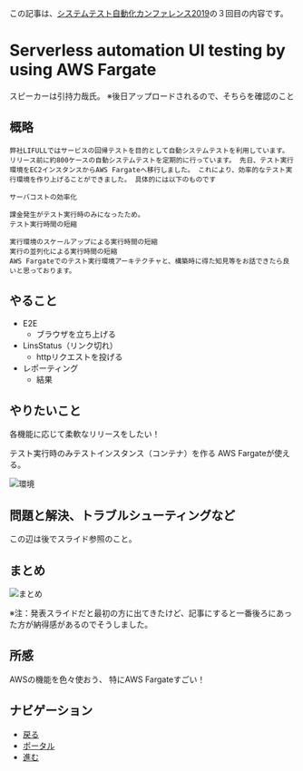 この記事は、[システムテスト自動化カンファレンス2019](./star)の３回目の内容です。

# 	Serverless automation UI testing by using AWS Fargate
スピーカーは引持力哉氏。
※後日アップロードされるので、そちらを確認のこと

## 概略
```
弊社LIFULLではサービスの回帰テストを目的として自動システムテストを利用しています。 リリース前に約800ケースの自動システムテストを定期的に行っています。 先日、テスト実行環境をEC2インスタンスからAWS Fargateへ移行しました。 これにより、効率的なテスト実行環境を作り上げることができました。 具体的には以下のものです

サーバコストの効率化

課金発生がテスト実行時のみになったため。
テスト実行時間の短縮

実行環境のスケールアップによる実行時間の短縮
実行の並列化による実行時間の短縮
AWS Fargateでのテスト実行環境アーキテクチャと、構築時に得た知見等をお話できたら良いと思っております。
```

## やること
- E2E
  - ブラウザを立ち上げる
- LinsStatus（リンク切れ）
  - httpリクエストを投げる
- レポーティング
  - 結果

## やりたいこと
各機能に応じて柔軟なリリースをしたい！

テスト実行時のみテストインスタンス（コンテナ）を作る
AWS Fargateが使える。

![環境]({{site.baseurl}}/{{site.data.path.img}}/2019/11/star_3_diagram.jpg)

## 問題と解決、トラブルシューティングなど
この辺は後でスライド参照のこと。

## まとめ
![まとめ]({{site.baseurl}}/{{site.data.path.img}}/2019/11/star_3_summary.jpg)

※注：発表スライドだと最初の方に出てきたけど、記事にすると一番後ろにあった方が納得感があるのでそうしました。

## 所感
AWSの機能を色々使おう、
特にAWS Fargateすごい！

## ナビゲーション
- [戻る](./star_2.md)
- [ポータル](./star.md)
- [進む](./star_4.md)
